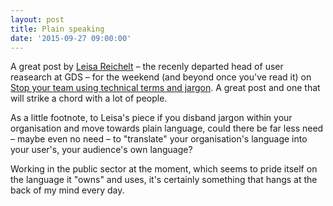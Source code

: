 ```yaml
---
layout: post
title: Plain speaking
date: '2015-09-27 09:00:00'
---
```


A great post by [Leisa Reichelt](https://twitter.com/leisa) – the recenly departed head of user reasearch at GDS – for the weekend (and beyond once you've read it) on [Stop your team using technical terms and jargon](http://www.disambiguity.com/stop-your-team-using-technical-terms-and-jargon/). A great post and one that will strike a chord with a lot of people.

As a little footnote, to Leisa's piece if you disband jargon within your organisation and move towards plain language, could there be far less need – maybe even no need – to "translate" your organisation's language into your user's, your audience's own language?

Working in the public sector at the moment, which seems to pride itself on the language it "owns" and uses, it's certainly something that hangs at the back of my mind every day.